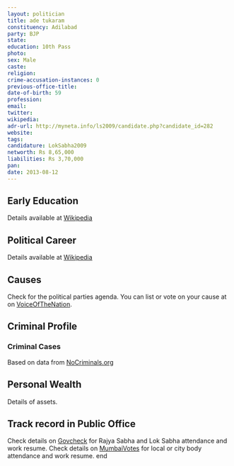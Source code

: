 ```yaml
---
layout: politician
title: ade tukaram
constituency: Adilabad 
party: BJP
state: 
education: 10th Pass
photo: 
sex: Male
caste: 
religion: 
crime-accusation-instances: 0
previous-office-title: 
date-of-birth: 59
profession: 
email: 
twitter: 
wikipedia: 
adr-url: http://myneta.info/ls2009/candidate.php?candidate_id=282
website: 
tags: 
candidature: LokSabha2009
networth: Rs 8,65,000
liabilities: Rs 3,70,000
pan: 
date: 2013-08-12
---
```


## Early Education
Details available at [Wikipedia](http://www.wikipedia.org/wiki/)

## Political Career
Details available at [Wikipedia](http://www.wikipedia.org/wiki/)

## Causes 
Check for the political parties agenda. You can list or vote on your cause at on [VoiceOfTheNation](http://www.voiceofthenation.org).

## Criminal Profile

### Criminal Cases
Based on data from [NoCriminals.org](http://www.nocriminals.org)

## Personal Wealth
Details of assets.

## Track record in Public Office
Check details on [Govcheck](http://www.govcheck.org) for Rajya Sabha and Lok Sabha attendance and work resume. Check details on [MumbaiVotes](http://www.mumbaivotes.org) for local or city body attendance and work resume.
	end
